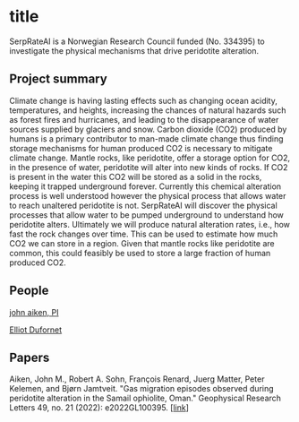 # title
<!-- ![SerpRateAI logo](/assets/serprateai-logo.png?raw=true "SerpRateAI") -->


SerpRateAI is a Norwegian Research Council funded (No. 334395) to investigate the physical mechanisms that drive peridotite alteration.

## Project summary

Climate change is having lasting effects such as changing ocean acidity, temperatures, and heights, increasing the chances of natural hazards such as forest fires and hurricanes, and leading to the disappearance of water sources supplied by glaciers and snow. Carbon dioxide (CO2) produced by humans is a primary contributor to man-made climate change thus finding storage mechanisms for human produced CO2 is necessary to mitigate climate change. Mantle rocks, like peridotite, offer a storage option for CO2, in the presence of water, peridotite will alter into new kinds of rocks. If CO2 is present in the water this CO2 will be stored as a solid in the rocks, keeping it trapped underground forever. Currently this chemical alteration process is well understood however the physical process that allows water to reach unaltered peridotite is not. SerpRateAI will discover the physical processes that allow water to be pumped underground to understand how peridotite alters. Ultimately we will produce natural alteration rates, i.e., how fast the rock changes over time. This can be used to estimate how much CO2 we can store in a region. Given that mantle rocks like peridotite are common, this could feasibly be used to store a large fraction of human produced CO2.

## People

[john aiken, PI](https://expertanalytics.no/about/employees/john/)

[Elliot Dufornet](www.thislinkgoesnowhere.fr)

## Papers

Aiken, John M., Robert A. Sohn, François Renard, Juerg Matter, Peter Kelemen, and Bjørn Jamtveit. "Gas migration episodes observed during peridotite alteration in the Samail ophiolite, Oman." Geophysical Research Letters 49, no. 21 (2022): e2022GL100395. [[link](https://agupubs.onlinelibrary.wiley.com/doi/full/10.1029/2022GL100395)]
